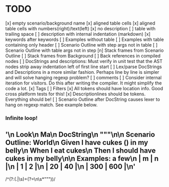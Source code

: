 # TODO

[x] empty scenario/background name
[x] aligned table cells
[x] aligned table cells with numbers(right)/text(left)
[x] no description
[ ] table with trailing space
[ ] description with internal indentation (markdown)
[x] keywords after keywords
[ ] Examples without table
[ ] Examples with table containing only header
[ ] Scenario Outline with step args not in table
[ ] Scenario Outline with table args not in step
[n] Stack frames from Scenario Outline
[ ] Stack frames from Background
[ ] Back references in compiled nodes
[ ] DocStrings and descriptions: Must verify in unit test that the AST nodes strip away indentation left of first line start
[ ] Lex/parse DocStrings and Descriptions in a more similar fashion. Perhaps line by line is simpler and will solve hanging regexp problem?
[ ] comments
[ ] Consider internal iteration for visitors. Do this after writing the compiler. It might simplify the code a lot.
[x] Tags
[ ] Filters
[x] All tokens should have location info. Good cross platform tests for this!
[x] Descriptionlines should be tokens. Everything should be!
[ ] Scenario Outline after DocString causes lexer to hang on regexp match. See example below.


### Infinite loop!
'\n      Look\n      Ma\n      DocString\n      """\n\n  Scenario Outline: World\n    Given I have <m> cukes (<m>) in my belly\n    When I eat <m> cukes\n    Then I should have <n> cukes in my belly\n\n    Examples: a few\n      | m   | n   |\n      |   1 |   2 |\n      |  20 |  40 |\n      | 300 | 600 |\n'
---
/^(?:(.|\s)+(?=\n\s*"""))/
